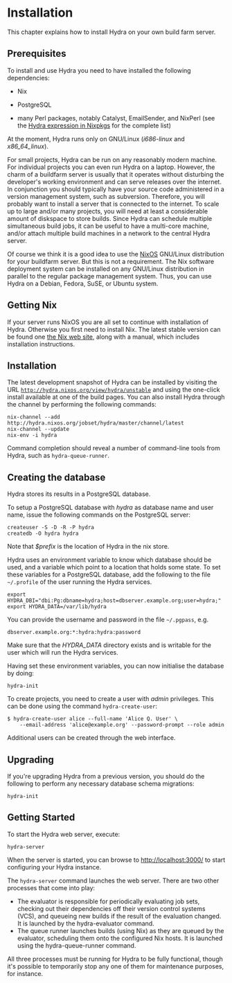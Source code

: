 Installation
============

This chapter explains how to install Hydra on your own build farm
server.

Prerequisites
-------------

To install and use Hydra you need to have installed the following
dependencies:

-   Nix

-   PostgreSQL

-   many Perl packages, notably Catalyst, EmailSender, and NixPerl (see
    the [Hydra expression in
    Nixpkgs](https://github.com/NixOS/hydra/blob/master/release.nix) for
    the complete list)

At the moment, Hydra runs only on GNU/Linux (*i686-linux* and
*x86\_64\_linux*).

For small projects, Hydra can be run on any reasonably modern machine.
For individual projects you can even run Hydra on a laptop. However, the
charm of a buildfarm server is usually that it operates without
disturbing the developer\'s working environment and can serve releases
over the internet. In conjunction you should typically have your source
code administered in a version management system, such as subversion.
Therefore, you will probably want to install a server that is connected
to the internet. To scale up to large and/or many projects, you will
need at least a considerable amount of diskspace to store builds. Since
Hydra can schedule multiple simultaneous build jobs, it can be useful to
have a multi-core machine, and/or attach multiple build machines in a
network to the central Hydra server.

Of course we think it is a good idea to use the
[NixOS](http://nixos.org/nixos) GNU/Linux distribution for your
buildfarm server. But this is not a requirement. The Nix software
deployment system can be installed on any GNU/Linux distribution in
parallel to the regular package management system. Thus, you can use
Hydra on a Debian, Fedora, SuSE, or Ubuntu system.

Getting Nix
-----------

If your server runs NixOS you are all set to continue with installation
of Hydra. Otherwise you first need to install Nix. The latest stable
version can be found one [the Nix web
site](https://nixos.org/download/), along with a manual, which
includes installation instructions.

Installation
------------

The latest development snapshot of Hydra can be installed by visiting
the URL
[`http://hydra.nixos.org/view/hydra/unstable`](http://hydra.nixos.org/view/hydra/unstable)
and using the one-click install available at one of the build pages. You
can also install Hydra through the channel by performing the following
commands:

    nix-channel --add http://hydra.nixos.org/jobset/hydra/master/channel/latest
    nix-channel --update
    nix-env -i hydra

Command completion should reveal a number of command-line tools from
Hydra, such as `hydra-queue-runner`.

Creating the database
---------------------

Hydra stores its results in a PostgreSQL database.

To setup a PostgreSQL database with *hydra* as database name and user
name, issue the following commands on the PostgreSQL server:

```console
createuser -S -D -R -P hydra
createdb -O hydra hydra
```

Note that *\$prefix* is the location of Hydra in the nix store.

Hydra uses an environment variable to know which database should be
used, and a variable which point to a location that holds some state. To
set these variables for a PostgreSQL database, add the following to the
file `~/.profile` of the user running the Hydra services.

```console
export HYDRA_DBI="dbi:Pg:dbname=hydra;host=dbserver.example.org;user=hydra;"
export HYDRA_DATA=/var/lib/hydra
```

You can provide the username and password in the file `~/.pgpass`, e.g.

```
dbserver.example.org:*:hydra:hydra:password
```

Make sure that the *HYDRA\_DATA* directory exists and is writable for
the user which will run the Hydra services.

Having set these environment variables, you can now initialise the
database by doing:

```console
hydra-init
```

To create projects, you need to create a user with *admin* privileges.
This can be done using the command `hydra-create-user`:

```console
$ hydra-create-user alice --full-name 'Alice Q. User' \
    --email-address 'alice@example.org' --password-prompt --role admin
```

Additional users can be created through the web interface.

Upgrading
---------

If you\'re upgrading Hydra from a previous version, you should do the
following to perform any necessary database schema migrations:

```console
hydra-init
```

Getting Started
---------------

To start the Hydra web server, execute:

```console
hydra-server
```

When the server is started, you can browse to [http://localhost:3000/]()
to start configuring your Hydra instance.

The `hydra-server` command launches the web server. There are two other
processes that come into play:

-   The
    evaluator
    is responsible for periodically evaluating job sets, checking out
    their dependencies off their version control systems (VCS), and
    queueing new builds if the result of the evaluation changed. It is
    launched by the
    hydra-evaluator
    command.
-   The
    queue runner
    launches builds (using Nix) as they are queued by the evaluator,
    scheduling them onto the configured Nix hosts. It is launched using
    the
    hydra-queue-runner
    command.

All three processes must be running for Hydra to be fully functional,
though it\'s possible to temporarily stop any one of them for
maintenance purposes, for instance.
